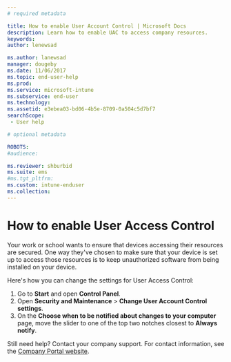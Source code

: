 ```yaml
---
# required metadata

title: How to enable User Account Control | Microsoft Docs
description: Learn how to enable UAC to access company resources.
keywords:
author: lenewsad

ms.author: lanewsad
manager: dougeby
ms.date: 11/06/2017
ms.topic: end-user-help
ms.prod:
ms.service: microsoft-intune
ms.subservice: end-user
ms.technology:
ms.assetid: e3ebea03-bd06-4b5e-8709-0a504c5d7bf7
searchScope:
 - User help

# optional metadata

ROBOTS:  
#audience:

ms.reviewer: shburbid
ms.suite: ems
#ms.tgt_pltfrm:
ms.custom: intune-enduser
ms.collection: 
---
```


# How to enable User Access Control

Your work or school wants to ensure that devices accessing their resources are secured. One way they've chosen to make sure that your device is set up to access those resources is to keep unauthorized software from being installed on your device.

Here's how you can change the settings for User Access Control:

1. Go to **Start** and open **Control Panel**.
2. Open **Security and Maintenance** > **Change User Account Control settings**.
3. On the **Choose when to be notified about changes to your computer** page, move the slider to one of the top two notches closest to **Always notify**.

Still need help? Contact your company support. For contact information, see the [Company Portal website](https://go.microsoft.com/fwlink/?linkid=2010980).
